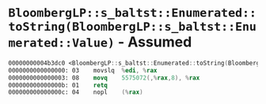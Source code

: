# `BloombergLP::s_baltst::Enumerated::toString(BloombergLP::s_baltst::Enumerated::Value)` - Assumed

```nasm
00000000004b3dc0 <BloombergLP::s_baltst::Enumerated::toString(BloombergLP::s_baltst::Enumerated::Value)>:
0000000000000000: 03	movslq	%edi, %rax
0000000000000003: 08	movq	5575072(,%rax,8), %rax
000000000000000b: 01	retq	
000000000000000c: 04	nopl	(%rax)
```
